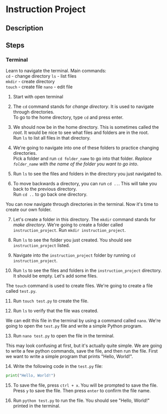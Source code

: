# Instruction Project

## Description

## Steps

### Terminal
    
Learn to navigate the terminal.
Main commands:  
`cd` - change directory
`ls` - list files  
`mkdir` - create directory  
`touch` - create file
`nano` - edit file

1. Start with open terminal

2. The `cd` command stands for *change directory*. It is used to navigate through directories.  
To go to the home directory, type `cd` and press enter.

3. We should now be in the home directory. This is sometimes called the *root*. It would be nice to see what files and folders are in the root.  
Run `ls` to list all files in that directory.

4. We're going to navigate into one of these folders to practice changing directories.  
Pick a folder and run `cd folder_name` to go into that folder. *Replace `folder_name` with the name of the folder you want to go into*.

5. Run `ls` to see the files and folders in the directory you just navigated to.

6. To move backwards a directory, you can run `cd ..`. This will take you back to the previous directory.  
Run `cd ..` to go back one directory.

You can now navigate through directories in the terminal. Now it's time to create our own folder.

7. Let's create a folder in this directory. The `mkdir` command stands for *make directory*. We're going to create a folder called `instruction_project`. 
Run `mkdir instruction_project`.

8. Run `ls` to see the folder you just created. You should see `instruction_project` listed.

9. Navigate into the `instruction_project` folder by running `cd instruction_project`.

10. Run `ls` to see the files and folders in the `instruction_project` directory. It should be empty. Let's add some files.

The `touch` command is used to create files. We're going to create a file called `test.py`.

11. Run `touch test.py` to create the file.

12. Run `ls` to verify that the file was created.

We can edit this file in the terminal by using a command called `nano`. We're going to open the `test.py` file and write a simple Python program.

13. Run `nano test.py` to open the file in the terminal.

This may look confusing at first, but it's actually quite simple. We are going to write a few python commands, save the file, and then run the file. First we want to write a simple program that prints "Hello, World!".

14. Write the following code in the `test.py` file:
```python
print("Hello, World!")
```

15. To save the file, press `ctrl + x`. You will be prompted to save the file. Press `y` to save the file. Then press `enter` to confirm the file name.

16. Run `python test.py` to run the file. You should see "Hello, World!" printed in the terminal.








